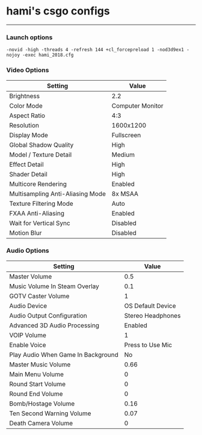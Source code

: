# hami's csgo configs

---

### Launch options
```
-novid -high -threads 4 -refresh 144 +cl_forcepreload 1 -nod3d9ex1 -nojoy -exec hami_2018.cfg
```

### Video Options
| Setting                               | Value             |
|---------------------------------------|-------------------|
| Brightness                            | 2.2          |
| Color Mode                            | Computer Monitor  |
| Aspect Ratio                          | 4:3               |
| Resolution                            | 1600x1200         |
| Display Mode                          | Fullscreen        |
| Global Shadow Quality                 | High              |
| Model / Texture Detail                | Medium            |
| Effect Detail                         | High              |
| Shader Detail                         | High              |
| Multicore Rendering                   | Enabled           |
| Multisampling Anti-Aliasing Mode      | 8x MSAA           |
| Texture Filtering Mode                | Auto              |
| FXAA Anti-Aliasing                    | Enabled           |
| Wait for Vertical Sync                | Disabled          |
| Motion Blur                           | Disabled          |


### Audio Options
| Setting                               | Value                 |
|---------------------------------------|-----------------------|
| Master Volume                         | 0.5                   |
| Music Volume In Steam Overlay         | 0.1                   |
| GOTV Caster Volume                    | 1                     |
| Audio Device                          | OS Default Device     |
| Audio Output Configuration            | Stereo Headphones 	|
| Advanced 3D Audio Processing          | Enabled               |
| VOIP Volume                           | 1                     |
| Enable Voice                          | Press to Use Mic      |
| Play Audio When Game In Background    | No                    |
| Master Music Volume                   | 0.66                  |
| Main Menu Volume                      | 0                     |
| Round Start Volume                    | 0                     |
| Round End Volume                      | 0                     |
| Bomb/Hostage Volume                   | 0.16                  |
| Ten Second Warning Volume             | 0.07                  |
| Death Camera Volume                   | 0                     |
